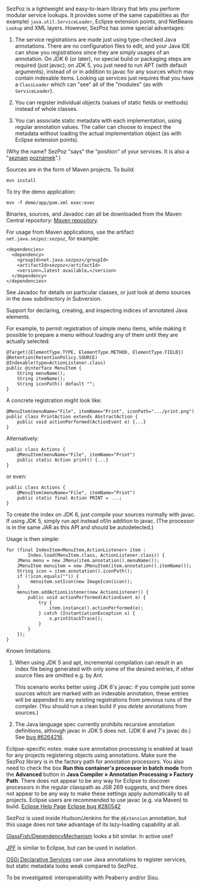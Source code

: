 SezPoz is a lightweight and easy-to-learn library that lets you perform modular service lookups. It provides some of the same capabilities as (for example) `java.util.ServiceLoader`, Eclipse extension points, and NetBeans `Lookup` and XML layers. However, SezPoz has some special advantages:

1.  The service registrations are made just using type-checked Java annotations. There are no configuration files to edit, and your Java IDE can show you registrations since they are simply usages of an annotation. On JDK 6 (or later), no special build or packaging steps are required (just javac); on JDK 5, you just need to run APT (with default arguments), instead of or in addition to javac for any sources which may contain indexable items. Looking up services just requires that you have a `ClassLoader` which can "see" all of the "modules" (as with `ServiceLoader`).

2.  You can register individual objects (values of static fields or methods) instead of whole classes.

3.  You can associate static metadata with each implementation, using regular annotation values. The caller can choose to inspect the metadata without loading the actual implementation object (as with Eclipse extension points).

(Why the name? SezPoz "says" the "position" of your services. It is also a "[seznam][1] [poznámek][2]".)

Sources are in the form of Maven projects. To build:

    mvn install


To try the demo application:

    mvn -f demo/app/pom.xml exec:exec


Binaries, sources, and Javadoc can all be downloaded from the Maven Central repository: [Maven repository][3].

For usage from Maven applications, use the artifact `net.java.sezpoz:sezpoz`, for example:

    <dependencies>
      <dependency>
        <groupId>net.java.sezpoz</groupId>
        <artifactId>sezpoz</artifactId>
        <version>…latest available…</version>
      </dependency>
    </dependencies>

See Javadoc for details on particular classes, or just look at demo sources in the `demo` subdirectory in Subversion.

Support for declaring, creating, and inspecting indices of annotated Java elements.

For example, to permit registration of simple menu items, while making it possible to prepare a menu without loading any of them until they are actually selected:

    @Target({ElementType.TYPE, ElementType.METHOD, ElementType.FIELD})
    @Retention(RetentionPolicy.SOURCE)
    @Indexable(type=ActionListener.class)
    public @interface MenuItem {
        String menuName();
        String itemName();
        String iconPath() default "";
    }

A concrete registration might look like:

    @MenuItem(menuName="File", itemName="Print", iconPath=".../print.png")
    public class PrintAction extends AbstractAction {
        public void actionPerformed(ActionEvent e) {...}
    }

Alternatively:

    public class Actions {
        @MenuItem(menuName="File", itemName="Print")
        public static Action print() {...}
    }

or even:

    public class Actions {
        @MenuItem(menuName="File", itemName="Print")
        public static final Action PRINT = ...;
    }

To create the index on JDK 6, just compile your sources normally with javac. If using JDK 5, simply run apt instead of/in addition to javac. (The processor is in the same JAR as this API and should be autodetected.)

Usage is then simple:

    for (final IndexItem<MenuItem,ActionListener> item :
            Index.load(MenuItem.class, ActionListener.class)) {
        JMenu menu = new JMenu(item.annotation().menuName());
        JMenuItem menuitem = new JMenuItem(item.annotation().itemName());
        String icon = item.annotation().iconPath();
        if (!icon.equals("")) {
             menuitem.setIcon(new ImageIcon(icon));
        }
        menuitem.addActionListener(new ActionListener() {
            public void actionPerformed(ActionEvent e) {
                try {
                    item.instance().actionPerformed(e);
                } catch (InstantiationException x) {
                    x.printStackTrace();
                }
            }
        });
    }


Known limitations:

1.  When using JDK 5 and apt, incremental compilation can result in an index file being generated with only some of the desired entries, if other source files are omitted e.g. by Ant.

    This scenario works better using JDK 6's javac: if you compile just some sources which are marked with an indexable annotation, these entries will be appended to any existing registrations from previous runs of the compiler. (You should run a clean build if you *delete* annotations from sources.)

2.  The Java language spec currently prohibits recursive annotation definitions, although javac in JDK 5 does not. (JDK 6 and 7's javac do.) See [bug #6264216][4].

Eclipse-specific notes: make sure annotation processing is enabled at least for any projects registering objects using annotations. Make sure the SezPoz library is in the factory path for annotation processors. You also need to check the box **Run this container's processor in batch mode** from the **Advanced** button in **Java Compiler » Annotation Processing » Factory Path**. There does not appear to be any way for Eclipse to discover processors in the regular classpath as JSR 269 suggests, and there does not appear to be any way to make these settings apply automatically to all projects. Eclipse users are recommended to use javac (e.g. via Maven) to build. [Eclipse Help Page][5] [Eclipse bug #280542][6]

SezPoz is used inside Hudson/Jenkins for the `@Extension` annotation, but this usage does not take advantage of its lazy-loading capability at all.

[GlassFish/DependencyMechanism][7] looks a bit similar. In active use?

[JPF][8] is similar to Eclipse, but can be used in isolation.

[OSGi Declarative Services][9] can use Java annotations to register services, but static metadata looks weak compared to SezPoz.

To be investigated: interoperability with Peaberry and/or Sisu.

 [1]: http://slovnik.seznam.cz/search.py?wd=seznam&amp;lg=cz_en
 [2]: http://slovnik.seznam.cz/search.py?wd=pozn%C3%A1mka&amp;lg=cz_en
 [3]: http://repo1.maven.org/maven2/net/java/sezpoz/sezpoz/
 [4]: http://bugs.sun.com/bugdatabase/view_bug.do?bug_id=6264216
 [5]: http://help.eclipse.org/ganymede/index.jsp?topic=/org.eclipse.jdt.doc.isv/guide/jdt_apt_getting_started.htm
 [6]: https://bugs.eclipse.org/bugs/show_bug.cgi?id=280542
 [7]: https://wikis.oracle.com/display/GlassFish/DependencyMechanism
 [8]: http://jpf.sourceforge.net/
 [9]: http://wiki.osgi.org/wiki/Declarative_Services
